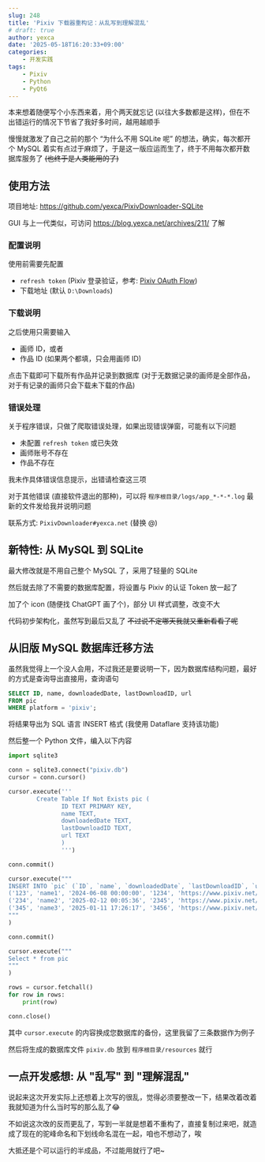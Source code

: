 ```yaml
---
slug: 248
title: 'Pixiv 下载器重构记：从乱写到理解混乱'
# draft: true
author: yexca
date: '2025-05-18T16:20:33+09:00'
categories:
    - 开发实践
tags:
    - Pixiv
    - Python
    - PyQt6
---
```


本来想着随便写个小东西来着，用个两天就忘记 (以往大多数都是这样)，但在不出错运行的情况下节省了我好多时间，越用越顺手

慢慢就激发了自己之前的那个 “为什么不用 SQLite 呢” 的想法，确实，每次都开个 MySQL 着实有点过于麻烦了，于是这一版应运而生了，终于不用每次都开数据库服务了 ~~(也终于是人类能用的了)~~

## 使用方法

项目地址: <https://github.com/yexca/PixivDownloader-SQLite>

GUI 与上一代类似，可访问 <https://blog.yexca.net/archives/211/> 了解

### 配置说明

使用前需要先配置

* `refresh token` (Pixiv 登录验证，参考: [Pixiv OAuth Flow](https://gist.github.com/ZipFile/c9ebedb224406f4f11845ab700124362))
* 下载地址 (默认 `D:\Downloads`)

### 下载说明

之后使用只需要输入

* 画师 ID，或者
* 作品 ID (如果两个都填，只会用画师 ID)

点击下载即可下载所有作品并记录到数据库 (对于无数据记录的画师是全部作品，对于有记录的画师只会下载未下载的作品)

### 错误处理

关于程序错误，只做了爬取错误处理，如果出现错误弹窗，可能有以下问题

* 未配置 `refresh token` 或已失效
* 画师账号不存在
* 作品不存在

我未作具体错误信息提示，出错请检查这三项

对于其他错误 (直接软件退出的那种)，可以将 `程序根目录/logs/app_*-*-*.log` 最新的文件发给我并说明问题

联系方式: `PixivDownloader#yexca.net` (替换 @)

## 新特性: 从 MySQL 到 SQLite

最大修改就是不用自己整个 MySQL 了，采用了轻量的 SQLite

然后就去除了不需要的数据库配置，将设置与 Pixiv 的认证 Token 放一起了

加了个 icon (随便找 ChatGPT 画了个)，部分 UI 样式调整，改变不大

代码初步架构化，虽然写到最后又乱了 ~~不过说不定哪天我就又重新看看了呢~~

## 从旧版 MySQL 数据库迁移方法

虽然我觉得上一个没人会用，不过我还是要说明一下，因为数据库结构问题，最好的方式是查询导出直接用，查询语句

```sql
SELECT ID, name, downloadedDate, lastDownloadID, url
FROM pic 
WHERE platform = 'pixiv';
```

将结果导出为 SQL 语言 INSERT 格式 (我使用 Dataflare 支持该功能)

然后整一个 Python 文件，编入以下内容

```python
import sqlite3

conn = sqlite3.connect("pixiv.db")
cursor = conn.cursor()

cursor.execute('''
        Create Table If Not Exists pic (
               ID TEXT PRIMARY KEY,
               name TEXT,
               downloadedDate TEXT,
               lastDownloadID TEXT,
               url TEXT
               )               
               ''')

conn.commit()

cursor.execute("""
INSERT INTO `pic` (`ID`, `name`, `downloadedDate`, `lastDownloadID`, `url`) VALUES
('123', 'name1', '2024-06-08 00:00:00', '1234', 'https://www.pixiv.net/users/123'),
('234', 'name2', '2025-02-12 00:05:36', '2345', 'https://www.pixiv.net/users/234'),
('345', 'name3', '2025-01-11 17:26:17', '3456', 'https://www.pixiv.net/users/345');
"""
)

conn.commit()

cursor.execute("""
Select * from pic
"""
)

rows = cursor.fetchall()
for row in rows:
    print(row)

conn.close()
```

其中 `cursor.execute` 的内容换成您数据库的备份，这里我留了三条数据作为例子

然后将生成的数据库文件 `pixiv.db` 放到 `程序根目录/resources` 就行

## 一点开发感想: 从 "乱写" 到 "理解混乱"

说起来这次开发实际上还想着上次写的很乱，觉得必须要整改一下，结果改着改着我就知道为什么当时写的那么乱了😂

不如说这次改的反而更乱了，写到一半就是想着不重构了，直接复制过来吧，就造成了现在的驼峰命名和下划线命名混在一起，咱也不想动了，唉

大抵还是个可以运行的半成品，不过能用就行了吧~

